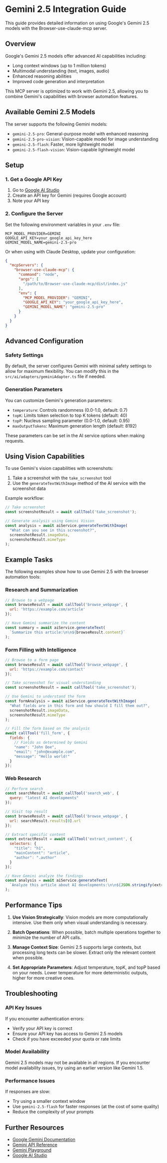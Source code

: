 # Gemini 2.5 Integration Guide

This guide provides detailed information on using Google's Gemini 2.5 models with the Browser-use-claude-mcp server.

## Overview

Google's Gemini 2.5 models offer advanced AI capabilities including:

- Long context windows (up to 1 million tokens)
- Multimodal understanding (text, images, audio)
- Enhanced reasoning abilities
- Improved code generation and interpretation

This MCP server is optimized to work with Gemini 2.5, allowing you to combine Gemini's capabilities with browser automation features.

## Available Gemini 2.5 Models

The server supports the following Gemini models:

- `gemini-2.5-pro`: General-purpose model with enhanced reasoning
- `gemini-2.5-pro-vision`: Vision-capable model for image understanding
- `gemini-2.5-flash`: Faster, more lightweight model
- `gemini-2.5-flash-vision`: Vision-capable lightweight model

## Setup

### 1. Get a Google API Key

1. Go to [Google AI Studio](https://makersuite.google.com/app/apikey)
2. Create an API key for Gemini (requires Google account)
3. Note your API key

### 2. Configure the Server

Set the following environment variables in your `.env` file:

```
MCP_MODEL_PROVIDER=GEMINI
GOOGLE_API_KEY=your_google_api_key_here
GEMINI_MODEL_NAME=gemini-2.5-pro
```

Or when using with Claude Desktop, update your configuration:

```json
{
  "mcpServers": {
    "browser-use-claude-mcp": {
      "command": "node",
      "args": [
        "/path/to/Browser-use-claude-mcp/dist/index.js"
      ],
      "env": {
        "MCP_MODEL_PROVIDER": "GEMINI",
        "GOOGLE_API_KEY": "your_google_api_key_here",
        "GEMINI_MODEL_NAME": "gemini-2.5-pro"
      }
    }
  }
}
```

## Advanced Configuration

### Safety Settings

By default, the server configures Gemini with minimal safety settings to allow for maximum flexibility. You can modify this in the `src/ai/adapters/geminiAdapter.ts` file if needed.

### Generation Parameters

You can customize Gemini's generation parameters:

- `temperature`: Controls randomness (0.0-1.0, default: 0.7)
- `topK`: Limits token selection to top K tokens (default: 40)
- `topP`: Nucleus sampling parameter (0.0-1.0, default: 0.95)
- `maxOutputTokens`: Maximum generation length (default: 8192)

These parameters can be set in the AI service options when making requests.

## Using Vision Capabilities

To use Gemini's vision capabilities with screenshots:

1. Take a screenshot with the `take_screenshot` tool
2. Use the `generateTextWithImage` method of the AI service with the screenshot data

Example workflow:

```javascript
// Take screenshot
const screenshotResult = await callTool('take_screenshot');

// Generate analysis using Gemini Vision
const analysis = await aiService.generateTextWithImage(
  "What can you see in this screenshot?",
  screenshotResult.imageData,
  screenshotResult.mimeType
);
```

## Example Tasks

The following examples show how to use Gemini 2.5 with the browser automation tools:

### Research and Summarization

```javascript
// Browse to a webpage
const browseResult = await callTool('browse_webpage', {
  url: 'https://example.com/article'
});

// Have Gemini summarize the content
const summary = await aiService.generateText(
  `Summarize this article:\n\n${browseResult.content}`
);
```

### Form Filling with Intelligence

```javascript
// Browse to a form page
const browseResult = await callTool('browse_webpage', {
  url: 'https://example.com/contact'
});

// Take screenshot for visual understanding
const screenshotResult = await callTool('take_screenshot');

// Use Gemini to understand the form
const formAnalysis = await aiService.generateTextWithImage(
  "What fields are in this form and how should I fill them out?",
  screenshotResult.imageData,
  screenshotResult.mimeType
);

// Fill the form based on the analysis
await callTool('fill_form', {
  fields: {
    // Fields as determined by Gemini
    "name": "John Doe",
    "email": "john@example.com",
    "message": "Hello world!"
  }
});
```

### Web Research

```javascript
// Perform search
const searchResult = await callTool('search_web', {
  query: "latest AI developments"
});

// Visit top result
const browseResult = await callTool('browse_webpage', {
  url: searchResult.results[0].url
});

// Extract specific content
const extractResult = await callTool('extract_content', {
  selectors: {
    "title": "h1",
    "mainContent": "article",
    "author": ".author"
  }
});

// Have Gemini analyze the findings
const analysis = await aiService.generateText(
  `Analyze this article about AI developments:\n\n${JSON.stringify(extractResult.elements)}`
);
```

## Performance Tips

1. **Use Vision Strategically**: Vision models are more computationally intensive. Use them only when visual understanding is necessary.

2. **Batch Operations**: When possible, batch multiple operations together to minimize the number of API calls.

3. **Manage Context Size**: Gemini 2.5 supports large contexts, but processing long texts can be slower. Extract only the relevant content when possible.

4. **Set Appropriate Parameters**: Adjust temperature, topK, and topP based on your needs. Lower temperature for more deterministic outputs, higher for more creative ones.

## Troubleshooting

### API Key Issues

If you encounter authentication errors:
- Verify your API key is correct
- Ensure your API key has access to Gemini 2.5 models
- Check if you have exceeded your quota or rate limits

### Model Availability

Gemini 2.5 models may not be available in all regions. If you encounter model availability issues, try using an earlier version like Gemini 1.5.

### Performance Issues

If responses are slow:
- Try using a smaller context window
- Use `gemini-2.5-flash` for faster responses (at the cost of some quality)
- Reduce the complexity of your prompts

## Further Resources

- [Google Gemini Documentation](https://ai.google.dev/gemini-api/docs)
- [Gemini API Reference](https://ai.google.dev/api/gemini)
- [Gemini Playground](https://makersuite.google.com/app)
- [Google AI Studio](https://makersuite.google.com/)
